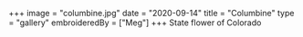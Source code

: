 +++
image = "columbine.jpg"
date = "2020-09-14"
title = "Columbine"
type = "gallery"
embroideredBy = ["Meg"]
+++
State flower of Colorado